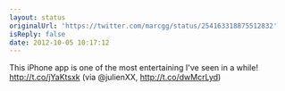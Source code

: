 ```yaml
---
layout: status
originalUrl: 'https://twitter.com/marcgg/status/254163318875512832'
isReply: false
date: 2012-10-05 10:17:12
---
```


This iPhone app is one of the most entertaining I've seen in a while! http://t.co/jYaKtsxk (via @julienXX, http://t.co/dwMcrLyd)

